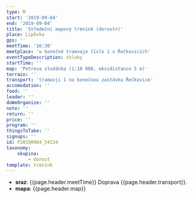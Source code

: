 ```yaml
---
type: M
start: '2019-09-04'
end: '2019-09-04'
title: 'Středeční mapový trénink (dorost+)'
place: Lipůvka
gps: ''
meetTime: '16:30'
meetplace: 'u konečné tramvaje číslo 1 v Řečkovicích'
eventTypeDescription: shluky
startTime: ''
map: 'Petrova studánka (1:10 000, ekvidistance 5 m)'
terrain: ''
transport: 'tramavjí 1 na konečnou zastávku Řečkovice'
accomodation: ''
food: ''
leader: ''
doWeOrganize: ''
note: ''
return: ''
price: ''
program: ''
thingsToTake: ''
signups: ''
id: P20190904_54134
taxonomy:
    skupina:
        - dorost
template: trenink
---
```

* **sraz**: {{page.header.meetTime}} Doprava {{page.header.transport}}.
* **mapa**: {{page.header.map}}
